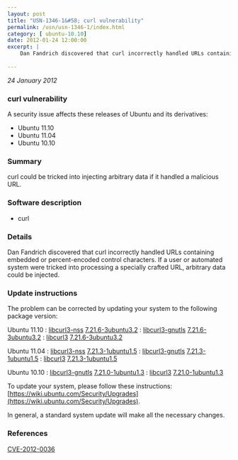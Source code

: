 ```yaml
---
layout: post
title: "USN-1346-1&#58; curl vulnerability"
permalink: /usn/usn-1346-1/index.html
category: [ ubuntu-10.10]
date: 2012-01-24 12:00:00
excerpt: |
    Dan Fandrich discovered that curl incorrectly handled URLs containing embedded or percent-encoded control characters. If a user or automated system were tricked into processing a specially crafted URL, arbitrary data could be injected. 
    
--- 
```

 
 

*24 January 2012*

### curl vulnerability

A security issue affects these releases of Ubuntu and its derivatives:

* Ubuntu 11.10
* Ubuntu 11.04
* Ubuntu 10.10

### Summary

curl could be tricked into injecting arbitrary data if it handled a malicious URL.

### Software description

* curl 

### Details

Dan Fandrich discovered that curl incorrectly handled URLs containing embedded or percent-encoded control characters. If a user or automated system were tricked into processing a specially crafted URL, arbitrary data could be injected. 

### Update instructions

The problem can be corrected by updating your system to the following package version:

Ubuntu 11.10
 : [libcurl3-nss](https://launchpad.net/ubuntu/+source/curl) <span> [7.21.6-3ubuntu3.2](https://launchpad.net/ubuntu/+source/curl/7.21.6-3ubuntu3.2) </span> 
 : [libcurl3-gnutls](https://launchpad.net/ubuntu/+source/curl) <span> [7.21.6-3ubuntu3.2](https://launchpad.net/ubuntu/+source/curl/7.21.6-3ubuntu3.2) </span> 
 : [libcurl3](https://launchpad.net/ubuntu/+source/curl) <span> [7.21.6-3ubuntu3.2](https://launchpad.net/ubuntu/+source/curl/7.21.6-3ubuntu3.2) </span> 

Ubuntu 11.04
 : [libcurl3-nss](https://launchpad.net/ubuntu/+source/curl) <span> [7.21.3-1ubuntu1.5](https://launchpad.net/ubuntu/+source/curl/7.21.3-1ubuntu1.5) </span> 
 : [libcurl3-gnutls](https://launchpad.net/ubuntu/+source/curl) <span> [7.21.3-1ubuntu1.5](https://launchpad.net/ubuntu/+source/curl/7.21.3-1ubuntu1.5) </span> 
 : [libcurl3](https://launchpad.net/ubuntu/+source/curl) <span> [7.21.3-1ubuntu1.5](https://launchpad.net/ubuntu/+source/curl/7.21.3-1ubuntu1.5) </span> 

Ubuntu 10.10
 : [libcurl3-gnutls](https://launchpad.net/ubuntu/+source/curl) <span> [7.21.0-1ubuntu1.3](https://launchpad.net/ubuntu/+source/curl/7.21.0-1ubuntu1.3) </span> 
 : [libcurl3](https://launchpad.net/ubuntu/+source/curl) <span> [7.21.0-1ubuntu1.3](https://launchpad.net/ubuntu/+source/curl/7.21.0-1ubuntu1.3) </span> 

To update your system, please follow these instructions: [https://wiki.ubuntu.com/Security/Upgrades](https://wiki.ubuntu.com/Security/Upgrades).

In general, a standard system update will make all the necessary changes. 

### References

 
 [CVE-2012-0036](http://people.ubuntu.com/~ubuntu-security/cve/CVE-2012-0036)
 

